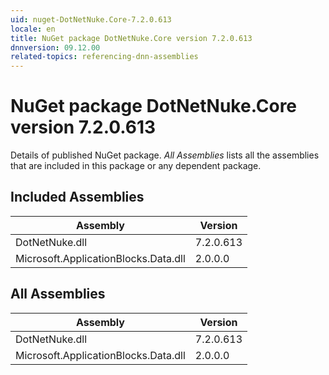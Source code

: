 ```yaml
---
uid: nuget-DotNetNuke.Core-7.2.0.613
locale: en
title: NuGet package DotNetNuke.Core version 7.2.0.613
dnnversion: 09.12.00
related-topics: referencing-dnn-assemblies
---
```


# NuGet package DotNetNuke.Core version 7.2.0.613
Details of published NuGet package.
*All Assemblies* lists all the assemblies that are included in this package or any dependent package.

## Included Assemblies

|Assembly|Version|
|---|---|
|DotNetNuke.dll|7.2.0.613|
|Microsoft.ApplicationBlocks.Data.dll|2.0.0.0|

## All Assemblies

|Assembly|Version|
|---|---|
|DotNetNuke.dll|7.2.0.613|
|Microsoft.ApplicationBlocks.Data.dll|2.0.0.0|


